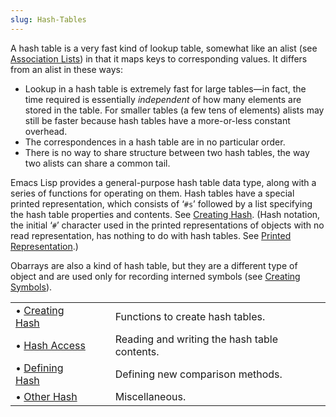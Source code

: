 ```yaml
---
slug: Hash-Tables
---
```


A hash table is a very fast kind of lookup table, somewhat like an alist (see [Association Lists](Association-Lists)) in that it maps keys to corresponding values. It differs from an alist in these ways:

*   Lookup in a hash table is extremely fast for large tables—in fact, the time required is essentially *independent* of how many elements are stored in the table. For smaller tables (a few tens of elements) alists may still be faster because hash tables have a more-or-less constant overhead.
*   The correspondences in a hash table are in no particular order.
*   There is no way to share structure between two hash tables, the way two alists can share a common tail.

Emacs Lisp provides a general-purpose hash table data type, along with a series of functions for operating on them. Hash tables have a special printed representation, which consists of ‘`#s`’ followed by a list specifying the hash table properties and contents. See [Creating Hash](Creating-Hash). (Hash notation, the initial ‘`#`’ character used in the printed representations of objects with no read representation, has nothing to do with hash tables. See [Printed Representation](Printed-Representation).)

Obarrays are also a kind of hash table, but they are a different type of object and are used only for recording interned symbols (see [Creating Symbols](Creating-Symbols)).

|                                  |    |                                              |
| :------------------------------- | -- | :------------------------------------------- |
| • [Creating Hash](Creating-Hash) |    | Functions to create hash tables.             |
| • [Hash Access](Hash-Access)     |    | Reading and writing the hash table contents. |
| • [Defining Hash](Defining-Hash) |    | Defining new comparison methods.             |
| • [Other Hash](Other-Hash)       |    | Miscellaneous.                               |

